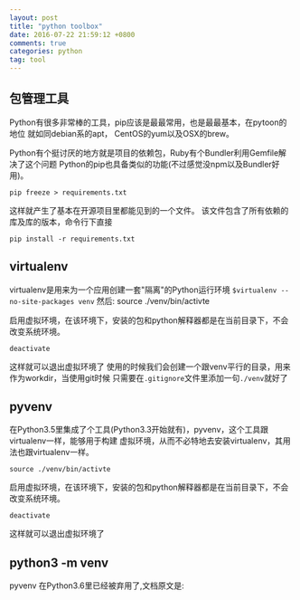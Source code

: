 ```yaml
---
layout: post
title: "python toolbox"
date: 2016-07-22 21:59:12 +0800
comments: true
categories: python
tag: tool
---
```

## 包管理工具
Python有很多非常棒的工具，pip应该是最最常用，也是最最基本，在pytoon的地位
就如同debian系的apt， CentOS的yum以及OSX的brew。

Python有个挺讨厌的地方就是项目的依赖包，Ruby有个Bundler利用Gemfile解决了这个问题
Python的pip也具备类似的功能(不过感觉没npm以及Bundler好用)。

    pip freeze > requirements.txt

这样就产生了基本在开源项目里都能见到的一个文件。
该文件包含了所有依赖的库及库的版本，命令行下直接

    pip install -r requirements.txt

## virtualenv
virtualenv是用来为一个应用创建一套"隔离"的Python运行环境
`$virtualenv --no-site-packages venv`
然后:
    source ./venv/bin/activte

启用虚拟环境，在该环境下，安装的包和python解释器都是在当前目录下，不会
改变系统环境。

    deactivate

这样就可以退出虚拟环境了
使用的时候我们会创建一个跟venv平行的目录，用来作为workdir，当使用git时候
只需要在`.gitignore`文件里添加一句`./venv`就好了

## pyvenv
在Python3.5里集成了个工具(Python3.3开始就有)，pyvenv，这个工具跟virtualenv一样，能够用于构建
虚拟环境，从而不必特地去安装virtualenv，其用法也跟virtualenv一样。

    source ./venv/bin/activte

启用虚拟环境，在该环境下，安装的包和python解释器都是在当前目录下，不会
改变系统环境。

    deactivate

这样就可以退出虚拟环境了

## python3 -m venv
pyvenv 在Python3.6里已经被弃用了,文档原文是:

```Deprecated since version 3.6: pyvenv was the recommended tool for creating virtual environments for Python 3.3 and 3.4, and is deprecated in Python 3.6.Changed in version 3.5: The use of venv is now recommended for creating virtual environments.
```




